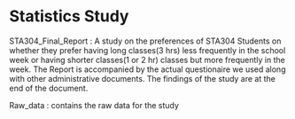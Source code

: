# Statistics Study

STA304_Final_Report : A study on the preferences of STA304 Students on whether they prefer having long classes(3 hrs) less frequently in the school week or having shorter classes(1 or 2 hr) classes but more frequently in the week. The Report is accompanied by the actual questionaire we used along with other administrative documents. The findings of the study are at the end of the document.

Raw_data : contains the raw data for the study
